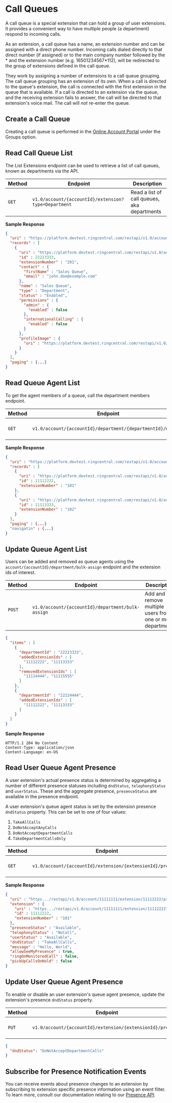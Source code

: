 # Call Queues

A call queue is a special extension that can hold a group of user extensions. It provides a convenient way to have multiple people (a department) respond to incoming calls.

As an extension, a call queue has a name, an extension number and can be assigned with a direct phone number. Incoming calls dialed directly to that direct number (if assigned) or to the main company number followed by the * and the extension number (e.g. 16501234567*112), will be redirected to the group of extensions defined in the call queue. 


They work by assigning a number of extensions to a call queue grouping. The call queue grouping has an extension of its own. When a call is directed to the queue's extension, the call is connected with the first extension in the queue that is available. If a call is directed to an extension via the queue, and the receiving extension fails to answer, the call will be directed to that extension's voice mail. The call will *not* re-enter the queue.

## Create a Call Queue

Creating a call queue is performed in the [Online Account Portal](https://service.ringcentral.com) under the Groups option.



## Read Call Queue List

The List Extensions endpoint can be used to retrieve a list of call queues, known as departments via the API.

| Method | Endpoint | Description |
|--------|----------|-------------|
| `GET`  | `v1.0/account/{accountId}/extension?type=Department` | Read a list of call queues, aka departments |

**Sample Response**

```json
{
  "uri" : "https://platform.devtest.ringcentral.com/restapi/v1.0/account/11111111/extension?type=Department&page=1&perPage=100",
  "records" : [
    {
      "uri" : "https://platform.devtest.ringcentral.com/restapi/v1.0/account/11111111/extension/22223333",
      "id" : 22223333,
      "extensionNumber" : "201",
      "contact" : {
        "firstName" : "Sales Queue",
        "email" : "john.doe@example.com"
      },
      "name" : "Sales Queue",
      "type" : "Department",
      "status" : "Enabled",
      "permissions" : {
        "admin" : {
          "enabled" : false
        },
        "internationalCalling" : {
          "enabled" : false
        }
      },
      "profileImage" : {
        "uri" : "https://platform.devtest.ringcentral.com/restapi/v1.0/account/11111111/extension/22223333/profile-image"
      }
    }
  ],
  "paging" : {...}
}
```

## Read Queue Agent List

To get the agent members of a queue, call the department members endpoint.

| Method | Endpoint | Description |
|--------|----------|-------------|
| `GET` | `v1.0/account/{accountId}/department/{departmentId}/members` | Read department members |

**Sample Response**

```json
{
  "uri" : "https://platform.devtest.ringcentral.com/restapi/v1.0/account/11111111/department/22223333/members?page=1&perPage=100",
  "records" : [
    {
      "uri" : "https://platform.devtest.ringcentral.com/restapi/v1.0/account/11111111/extension/11112222",
      "id" : 11112222,
      "extensionNumber" : "101"
    },
    {
      "uri" : "https://platform.devtest.ringcentral.com/restapi/v1.0/account/11111111/extension/11113333",
      "id" : 11113333,
      "extensionNumber" : "102"
    }
  ],
  "paging" : {...}
  "navigatin" : {...}
}
```

## Update Queue Agent List

Users can be added and removed as queue agents using the `account/{accountId}/department/bulk-assign` endpoint and the extension ids of interest.

| Method | Endpoint | Description |
|--------|----------|-------------|
| `POST` | `v1.0/account/{accountId}/department/bulk-assign` | Add and remove multiple users from one or more departments |

```json
{
  "items" : [
    {
      "departmentId" : "22223333",   
      "addedExtensionIds" : [
        "11112222", "11113333"
      ],
      "removedExtensionIds" : [
        "11114444", "11115555"
      ]
    },
    {
      "departmentId" : "22224444",   
      "addedExtensionIds" : [
        "11112222", "11113333"
      ]
    }
  ]
}
```

**Sample Response**

```http
HTTP/1.1 204 No Content
Content-Type: application/json
Content-Language: en-US
```

## Read User Queue Agent Presence

A user extension's actual presence status is determined by aggregating a number of different presence statuses including `dndStatus`, `telephonyStatus` and `userStatus`. These and the aggregate presence, `presenceStatus` are available in the presence endpoint.

A user extension's queue agent status is set by the extension presence `dndStatus` property. This can be set to one of four values:

1. `TakeAllCalls`
1. `DoNotAcceptAnyCalls`
1. `DoNotAcceptDepartmentCalls`
1. `TakeDepartmentCallsOnly`

| Method | Endpoint | Description |
|--------|----------|-------------|
| `GET` | `v1.0/account/{accountId}/extension/{extensionId}/presence` | Read extension presence |

**Sample Response**

```json
{
  "uri" : "https.../restapi/v1.0/account/11111111/extension/11112222/presence",
  "extension" : {
    "uri" : "https.../restapi/v1.0/account/11111111/extension/11112222",
    "id" : 11112222,
    "extensionNumber" : "101"
  },
  "presenceStatus" : "Available",
  "telephonyStatus" : "NoCall",
  "userStatus" : "Available",
  "dndStatus" : "TakeAllCalls",
  "message" : "Hello, World",
  "allowSeeMyPresence" : true,
  "ringOnMonitoredCall" : false,
  "pickUpCallsOnHold" : false
}
```

## Update User Queue Agent Presence

To enable or disable an user extension's queue agent presence, update the extension's presence `dndStatus` property.

| Method | Endpoint | Description |
|--------|----------|-------------|
| `PUT` | `v1.0/account/{accountId}/extension/{extensionId}/presence` | Update extension presence |

```json
{
  "dndStatus": "DoNotAcceptDepartmentCalls"
}
```

## Subscribe for Presence Notification Events

You can receive events about presence changes to an extension by subscribing to extension specific presence information using an event filter. To learn more, consult our documentation relating to our [Presence API](../../../voice/presence/).
